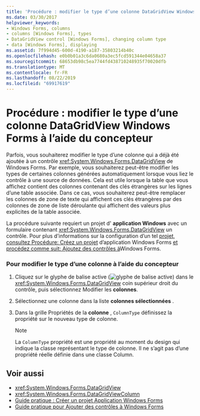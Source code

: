 ```yaml
---
title: 'Procédure : modifier le type d’une colonne DataGridView Windows Forms à l’aide du concepteur'
ms.date: 03/30/2017
helpviewer_keywords:
- Windows Forms, columns
- columns [Windows Forms], types
- DataGridView control [Windows Forms], changing column type
- data [Windows Forms], displaying
ms.assetid: 7f994d45-600d-4190-a187-35803214b40c
ms.openlocfilehash: e0b0b01a3c6da0680a3ec5fcd591344e04658a37
ms.sourcegitcommit: 68653db98c5ea7744fd438710248935f70020dfb
ms.translationtype: MT
ms.contentlocale: fr-FR
ms.lasthandoff: 08/22/2019
ms.locfileid: "69917619"
---
```

# <a name="how-to-change-the-type-of-a-windows-forms-datagridview-column-using-the-designer"></a>Procédure : modifier le type d’une colonne DataGridView Windows Forms à l’aide du concepteur
Parfois, vous souhaiterez modifier le type d’une colonne qui a déjà été ajoutée à un contrôle <xref:System.Windows.Forms.DataGridView> de Windows Forms. Par exemple, vous souhaiterez peut-être modifier les types de certaines colonnes générées automatiquement lorsque vous liez le contrôle à une source de données. Cela est utile lorsque la table que vous affichez contient des colonnes contenant des clés étrangères sur les lignes d’une table associée. Dans ce cas, vous souhaiterez peut-être remplacer les colonnes de zone de texte qui affichent ces clés étrangères par des colonnes de zone de liste déroulante qui affichent des valeurs plus explicites de la table associée.

 La procédure suivante requiert un projet d' **application Windows** avec un formulaire contenant <xref:System.Windows.Forms.DataGridView> un contrôle. Pour plus d’informations sur la configuration d’un tel [projet, consultez Procédure: Créez un projet](/visualstudio/ide/step-1-create-a-windows-forms-application-project) d’application Windows Forms [et procédez comme suit: Ajoutez des contrôles à](how-to-add-controls-to-windows-forms.md)Windows Forms.

### <a name="to-change-the-type-of-a-column-using-the-designer"></a>Pour modifier le type d’une colonne à l’aide du concepteur

1. Cliquez sur le glyphe de balise active (![glyphe de balise active](./media/vs-winformsmttagglyph.gif "VS_WinFormSmtTagGlyph")) dans le <xref:System.Windows.Forms.DataGridView> coin supérieur droit du contrôle, puis sélectionnez Modifier les **colonnes**.

2. Sélectionnez une colonne dans la liste **colonnes sélectionnées** .

3. Dans la grille Propriétés de la **colonne** , `ColumnType` définissez la propriété sur le nouveau type de colonne.

    > [!NOTE]
    > La `ColumnType` propriété est une propriété au moment du design qui indique la classe représentant le type de colonne. Il ne s’agit pas d’une propriété réelle définie dans une classe Column.

## <a name="see-also"></a>Voir aussi

- <xref:System.Windows.Forms.DataGridView>
- <xref:System.Windows.Forms.DataGridViewColumn>
- [Guide pratique : Créer un projet Application Windows Forms](/visualstudio/ide/step-1-create-a-windows-forms-application-project)
- [Guide pratique pour Ajouter des contrôles à Windows Forms](how-to-add-controls-to-windows-forms.md)
